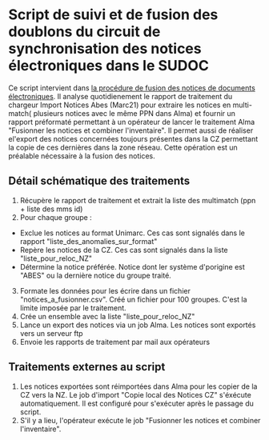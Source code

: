# Script de suivi et de fusion des doublons du circuit de synchronisation des notices électroniques dans le SUDOC

Ce script intervient dans [la procédure de fusion des notices de documents électroniques](https://rebub.u-bordeaux.fr/index.php/wiki/configuration/alma/gestion-des-ressources/identifier-et-corriger-les-doublons-de-notices-electroniques-dans-le-cadre-du-circuit-de-synchronisation-sudoc/). Il analyse quotidienement le rapport de traitement du chargeur Import Notices Abes (Marc21) pour extraire les notices en multi-match( plusieurs notices avec le même PPN dans Alma) et fournir un rapport préformaté permettant à un opérateur de lancer le traitement Alma "Fusionner les notices et combiner l'inventaire". Il permet aussi de réaliser el'export des notices concernées toujours présentes dans la CZ permettant la copie de ces dernières dans la zone réseau. Cette opération est un préalable nécessaire à la fusion des notices. 

## Détail schématique  des traitements

1. Récupère le rapport de traitement et extrait la liste des multimatch (ppn + liste des mms id)
2. Pour chaque groupe :
  - Exclue les notices au format Unimarc. Ces cas sont signalés dans le rapport "liste_des_anomalies_sur_format"
  - Repère les notices de la CZ. Ces cas sont signalés dans la liste "liste_pour_reloc_NZ"
  - Détermine la notice préférée. Notice dont ler système d'porigine est "ABES" ou la dernière notice du groupe traité.
3. Formate les données pour les écrire dans un fichier "notices_a_fusionner.csv". Créé un fichier pour 100 groupes. C'est la limite imposée par le traitement.
4. Crée un ensemble avec la liste "liste_pour_reloc_NZ"
5. Lance un export des notices via un job Alma. Les notices sont exportés vers un serveur ftp
6. Envoie les rapports de traitement par mail aux opérateurs

## Traitements externes au script
1. Les notices exportées sont réimportées dans Alma pour les copier de la CZ vers la NZ. Le job d'import "Copie local des Notices CZ" s'éxécute automatiquement. Il est configuré pour s'exécuter après le passage du script. 
2. S'il y a lieu, l'opérateur exécute le job "Fusionner les notices et combiner l'inventaire".
